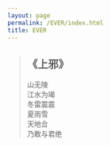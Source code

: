 ```yaml
---
layout: page
permalink: /EVER/index.html
title: EVER
---
```


> ## 《上邪》
> 山无陵  
> 江水为竭  
> 冬雷震震  
> 夏雨雪  
> 天地合  
> 乃敢与君绝  
